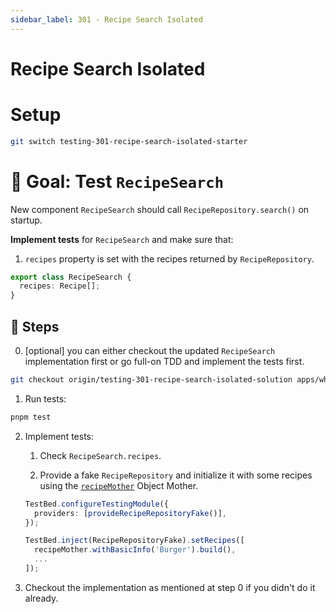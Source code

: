```yaml
---
sidebar_label: 301 - Recipe Search Isolated
---
```


# Recipe Search Isolated

# Setup

```sh
git switch testing-301-recipe-search-isolated-starter
```

# 🎯 Goal: Test `RecipeSearch`

New component `RecipeSearch` should call `RecipeRepository.search()` on startup.

**Implement tests** for `RecipeSearch` and make sure that:

1. `recipes` property is set with the recipes returned by `RecipeRepository`.

```ts
export class RecipeSearch {
  recipes: Recipe[];
}
```

## 📝 Steps

0. [optional] you can either checkout the updated `RecipeSearch` implementation first or go full-on TDD and implement the tests first.

```sh
git checkout origin/testing-301-recipe-search-isolated-solution apps/whiskmate/src/app/recipe/recipe-search.ng.ts
```

1. Run tests:

```sh
pnpm test
```

2. Implement tests:

   1. Check `RecipeSearch.recipes`.

   2. Provide a fake `RecipeRepository` and initialize it with some recipes using the [`recipeMother`](../apps/whiskmate/src/app/testing/recipe.mother.ts) Object Mother.

   ```ts
   TestBed.configureTestingModule({
     providers: [provideRecipeRepositoryFake()],
   });

   TestBed.inject(RecipeRepositoryFake).setRecipes([
     recipeMother.withBasicInfo('Burger').build(),
     ...
   ]);
   ```

3. Checkout the implementation as mentioned at step 0 if you didn't do it already.
